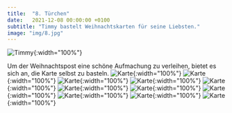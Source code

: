 ```yaml
---
title:  "8. Türchen"
date:   2021-12-08 00:00:00 +0100
subtitle: "Timmy bastelt Weihnachtskarten für seine Liebsten."
image: "img/8.jpg"
---
```


![Timmy](../img/8.jpg){:width="100%"}

Um der Weihnachtspost eine schöne Aufmachung zu verleihen, bietet es sich an, die Karte selbst zu basteln.
![Karte](../img/karte01.jpg){:width="100%"}
![Karte](../img/karte02.jpg){:width="100%"}
![Karte](../img/karte03.jpg){:width="100%"}
![Karte](../img/karte04.jpg){:width="100%"}
![Karte](../img/karte05.jpg){:width="100%"}
![Karte](../img/karte06.jpg){:width="100%"}
![Karte](../img/karte07.jpg){:width="100%"}
![Karte](../img/karte08.jpg){:width="100%"}
![Karte](../img/karte09.jpg){:width="100%"}
![Karte](../img/karte10.jpg){:width="100%"}
![Karte](../img/karte11.jpg){:width="100%"}